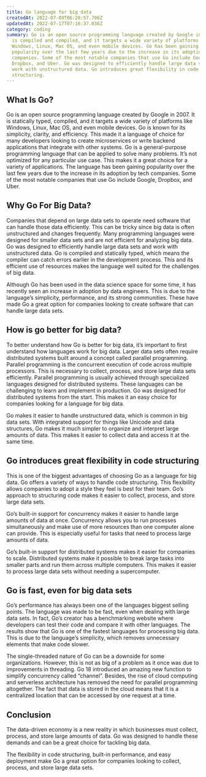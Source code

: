 ```yaml
---
title: Go language for big data
createdAt: 2022-07-09T06:28:57.706Z
updatedAt: 2022-07-17T07:16:37.036Z
category: coding
summary: Go is an open source programming language created by Google in 2007. It
  is compiled and compiled, and it targets a wide variety of platforms like
  Windows, Linux, Mac OS, and even mobile devices. Go has been gaining
  popularity over the last few years due to the increase in its adoption by tech
  companies. Some of the most notable companies that use Go include Google,
  Dropbox, and Uber. Go was designed to efficiently handle large data sets and
  work with unstructured data. Go introduces great flexibility in code
  structuring.
---
```


## What Is Go?

Go is an open source programming language created by Google in 2007. It is statically typed, compiled, and it targets a wide variety of platforms like Windows, Linux, Mac OS, and even mobile devices. Go is known for its simplicity, clarity, and efficiency. This made it a language of choice for many developers looking to create microservices or write backend applications that integrate with other systems. Go is a general-purpose programming language that can be applied to solve many problems. It’s not optimized for any particular use case. This makes it a great choice for a variety of applications. The language has been gaining popularity over the last few years due to the increase in its adoption by tech companies. Some of the most notable companies that use Go include Google, Dropbox, and Uber.

## Why Go For Big Data?

Companies that depend on large data sets to operate need software that can handle those data efficiently. This can be tricky since big data is often unstructured and changes frequently. Many programming languages were designed for smaller data sets and are not efficient for analyzing big data. Go was designed to efficiently handle large data sets and work with unstructured data. Go is compiled and statically typed, which means the compiler can catch errors earlier in the development process. This and its efficient use of resources makes the language well suited for the challenges of big data.

Although Go has been used in the data science space for some time, it has recently seen an increase in adoption by data engineers. This is due to the language’s simplicity, performance, and its strong communities. These have made Go a great option for companies looking to create software that can handle large data sets.

## How is go better for big data?

To better understand how Go is better for big data, it’s important to first understand how languages work for big data. Larger data sets often require distributed systems built around a concept called parallel programming. Parallel programming is the concurrent execution of code across multiple processors. This is necessary to collect, process, and store large data sets efficiently. Parallel programming is usually achieved through specialized languages designed for distributed systems. These languages can be challenging to learn and implement in production. Go was designed for distributed systems from the start. This makes it an easy choice for companies looking for a language for big data.

Go makes it easier to handle unstructured data, which is common in big data sets. With integrated support for things like Unicode and data structures, Go makes it much simpler to organize and interpret large amounts of data. This makes it easier to collect data and access it at the same time.

## Go introduces great flexibility in code structuring

This is one of the biggest advantages of choosing Go as a language for big data. Go offers a variety of ways to handle code structuring. This flexibility allows companies to adopt a style they feel is best for their team. Go’s approach to structuring code makes it easier to collect, process, and store large data sets.

Go’s built-in support for concurrency makes it easier to handle large amounts of data at once. Concurrency allows you to run processes simultaneously and make use of more resources than one computer alone can provide. This is especially useful for tasks that need to process large amounts of data.

Go’s built-in support for distributed systems makes it easier for companies to scale. Distributed systems make it possible to break large tasks into smaller parts and run them across multiple computers. This makes it easier to process large data sets without needing a supercomputer.

## Go is fast, even for big data sets

Go’s performance has always been one of the languages biggest selling points. The language was made to be fast, even when dealing with large data sets.
In fact, Go’s creator has a benchmarking website where developers can test their code and compare it with other languages. The results show that Go is one of the fastest languages for processing big data.
This is due to the language’s simplicity, which removes unnecessary elements that make code slower.

The single-threaded nature of Go can be a downside for some organizations. However, this is not as big of a problem as it once was due to improvements in threading. Go 18 introduced an amazing new function to simplify concurrency called “channel”. Besides, the rise of cloud computing and serverless architecture has removed the need for parallel programming altogether. The fact that data is stored in the cloud means that it is a centralized location that can be accessed by one request at a time.

## Conclusion

The data-driven economy is a new reality in which businesses must collect, process, and store large amounts of data. Go was designed to handle these demands and can be a great choice for tackling big data.

The flexibility in code structuring, built-in performance, and easy deployment make Go a great option for companies looking to collect, process, and store large data sets.
